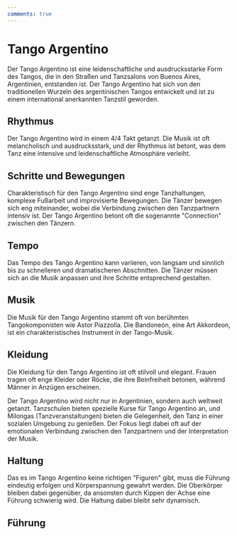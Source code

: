 ```yaml
---
comments: true
---
```

# Tango Argentino

Der Tango Argentino ist eine leidenschaftliche und ausdrucksstarke Form des Tangos, die in den Straßen und Tanzsalons von Buenos Aires, Argentinien, entstanden ist. Der Tango Argentino hat sich von den traditionellen Wurzeln des argentinischen Tangos entwickelt und ist zu einem international anerkannten Tanzstil geworden.

## Rhythmus

Der Tango Argentino wird in einem 4/4 Takt getanzt. Die Musik ist oft melancholisch und ausdrucksstark, und der Rhythmus ist betont, was dem Tanz eine intensive und leidenschaftliche Atmosphäre verleiht.

## Schritte und Bewegungen

Charakteristisch für den Tango Argentino sind enge Tanzhaltungen, komplexe Fußarbeit und improvisierte Bewegungen. Die Tänzer bewegen sich eng miteinander, wobei die Verbindung zwischen den Tanzpartnern intensiv ist. Der Tango Argentino betont oft die sogenannte "Connection" zwischen den Tänzern.

## Tempo

Das Tempo des Tango Argentino kann variieren, von langsam und sinnlich bis zu schnelleren und dramatischeren Abschnitten. Die Tänzer müssen sich an die Musik anpassen und ihre Schritte entsprechend gestalten.

## Musik

Die Musik für den Tango Argentino stammt oft von berühmten Tangokomponisten wie Astor Piazzolla. Die Bandoneón, eine Art Akkordeon, ist ein charakteristisches Instrument in der Tango-Musik.

## Kleidung

Die Kleidung für den Tango Argentino ist oft stilvoll und elegant. Frauen tragen oft enge Kleider oder Röcke, die ihre Beinfreiheit betonen, während Männer in Anzügen erscheinen.

Der Tango Argentino wird nicht nur in Argentinien, sondern auch weltweit getanzt. Tanzschulen bieten spezielle Kurse für Tango Argentino an, und Milongas (Tanzveranstaltungen) bieten die Gelegenheit, den Tanz in einer sozialen Umgebung zu genießen. Der Fokus liegt dabei oft auf der emotionalen Verbindung zwischen den Tanzpartnern und der Interpretation der Musik.

## Haltung

Das es im Tango Argentino keine richtigen "Figuren" gibt, muss die Führung eindeutig erfolgen und Körperspannung gewahrt werden. Die Oberkörper bleiben dabei gegenüber, da ansonsten durch Kippen der Achse eine Führung schwierig wird. Die Haltung dabei bleibt sehr dynamisch.

## Führung
